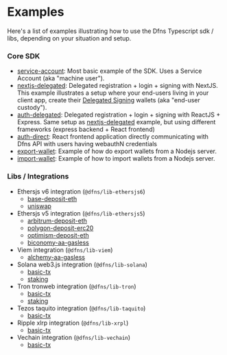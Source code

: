 # Examples

Here's a list of examples illustrating how to use the Dfns Typescript sdk / libs, depending on your situation and setup.

### Core SDK

* [service-account](./sdk/service-account): Most basic example of the SDK. Uses a Service Account (aka "machine user").
* [nextjs-delegated](./sdk/nextjs-delegated): Delegated registration + login + signing with NextJS. This example illustrates a setup where your end-users living in your client app, create their [Delegated Signing](https://docs.dfns.co/dfns-docs/advanced-topics/delegated-signing) wallets (aka "end-user custody").
* [auth-delegated](./sdk/auth-delegated): Delegated registration + login + signing with ReactJS + Express. Same setup as [nextjs-delegated](./sdk/nextjs-delegated) example, but using different frameworks (express backend + React frontend)
* [auth-direct](./sdk/auth-direct/): React frontend application directly communicating with Dfns API with users having webauthN credentials
* [export-wallet](./sdk/export-wallet): Example of how do export wallets from a Nodejs server.
* [import-wallet](./sdk/import-wallet): Example of how to import wallets from a Nodejs server.

### Libs / Integrations

* Ethersjs v6 integration (`@dfns/lib-ethersjs6`)
  * [base-deposit-eth](./libs/ethersjs/v6/base-deposit-eth)
  * [uniswap](./libs/ethersjs/v6/uniswap)
* Ethersjs v5 integration  (`@dfns/lib-ethersjs5`)
  * [arbitrum-deposit-eth](./libs/ethersjs/v5/arbitrum-deposit-eth)
  * [polygon-deposit-erc20](./libs/ethersjs/v5/polygon-deposit-erc20)
  * [optimism-deposit-eth](./libs/ethersjs/v5/optimism-deposit-eth)
  * [biconomy-aa-gasless](./libs/ethersjs/v5/biconomy-aa-gasless)
* Viem integration (`@dfns/lib-viem`)
  * [alchemy-aa-gasless](./libs/viem/alchemy-aa-gasless)
* Solana web3.js integration (`@dfns/lib-solana`)
  * [basic-tx](./libs/solana/basic-tx)
  * [staking](./libs/solana/staking)
* Tron tronweb integration (`@dfns/lib-tron`)
  * [basic-tx](./libs/tron/basic-tx)
  * [staking](./libs/tron/staking)
* Tezos taquito integration (`@dfns/lib-taquito`)
  * [basic-tx](./libs/taquito/basic-tx)
* Ripple xlrp integration (`@dfns/lib-xrpl`)
  * [basic-tx](./libs/xrpl/basic-tx)
* Vechain integration (`@dfns/lib-vechain`)
  * [basic-tx](./libs/vechain/basic-tx)



